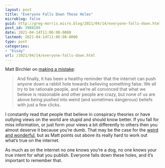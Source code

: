 ```yaml
---
layout: post
title: "Everyone Falls Down These Holes"
microblog: false
guid: http://greg-morris.micro.blog/2021/04/14/everyone-falls-down.html
post_id: 3988189
date: 2021-04-14T11:06:00-0000
lastmod: 2021-04-14T11:06:00-0000
type: post
categories:
- "Essay"
url: /2021/04/14/everyone-falls-down.html
---
```

<!--kg-card-begin: html--><p>Matt Birchler on <a href="https://birchtree.me/blog/i-made-a-mistake/">making a mistake</a>:</p>
<blockquote><p>
  And finally, it has been a healthy reminder that the internet can push anyone down a rabbit hole towards believing something false. We all try to be rationale people, and we’re all convinced that what we believe is reasonable and other people are crazy, but none of us are above being pushed into weird (and sometimes dangerous) beliefs with just a few clicks.
</p></blockquote>
<p>I constantly read that people that believe in conspiracy theories or have outlying views on the world are stupid and should know better. If you fall for miss information, or just form your views a bit differently to others then you almost deserve it because you’re dumb. That may be the case for the <a href="https://www.wired.com/story/ideas-jason-pontin-less-speech/">weird and wonderful</a>, but as Matt points out above its really hard to work out what’s true on the internet.</p>
<p>As much as on the internet no one knows you’re a dog, no one knows your true intent for what you publish. Everyone falls down these holes, and it’s important to remember that.</p>
<!--kg-card-end: html-->
